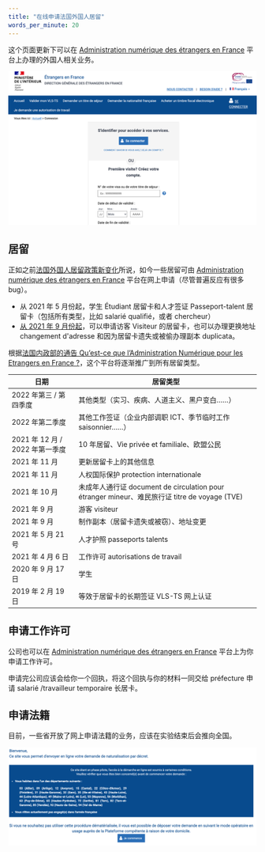 ```yaml
---
title: "在线申请法国外国人居留"
words_per_minute: 20
---
```


这个页面更新下可以在 [Administration numérique des étrangers en France](https://administration-etrangers-en-france.interieur.gouv.fr) 平台上办理的外国人相关业务。

<img src="/assets/images/2021/08/anef.png" width="800px" />

## 居留

正如之前[法国外国人居留政策新变化](/tds/changements-2020)所说，如今一些居留可由 [Administration numérique des étrangers en France](https://administration-etrangers-en-france.interieur.gouv.fr) 平台在网上申请（尽管普遍反应有很多 bug）。

- 从 2021 年 5 月份起，学生 Étudiant 居留卡和人才签证 Passeport-talent 居留卡（包括所有类型，比如 salarié qualifié，或者 chercheur）
- [从 2021 年 9 月份起](<https://www.immigration.interieur.gouv.fr/Info-ressources/Actualites/Communiques/Nouvelle-etape-dans-la-modernisation-du-service-rendu-aux-usagers-etrangers-3-nouvelles-demarches-a-effectuer-integralement-en-ligne>)，可以申请访客 Visiteur 的居留卡，也可以办理更换地址 changement d'adresse 和因为居留卡遗失或被偷办理副本 duplicata。

根据[法国内政部的通告 Qu’est-ce que l’Administration Numérique pour les Etrangers en France ?](https://www.immigration.interieur.gouv.fr/content/download/129229/1030015/file/Flyer-A4-ANEF-sept2021.pdf)，这个平台将逐渐推广到所有居留类型。

| 日期                            | 居留类型                                                     |
| ------------------------------- | ------------------------------------------------------------ |
| 2022 年第三 / 第四季度          | 其他类型（实习、疾病、人道主义、黑户变白……）                 |
| 2022 年第二季度                 | 其他工作签证（企业内部调职 ICT、季节临时工作 saisonnier……）  |
| 2021 年 12 月 / 2022 年第一季度 | 10 年居留、Vie privée et familiale、欧盟公民                 |
| 2021 年 11 月                   | 更新居留卡上的其他信息                                       |
| 2021 年 11 月                   | 人权国际保护 protection internationale                       |
| 2021 年 10 月                   | 未成年人通行证 document de circulation pour étranger mineur、难民旅行证 titre de voyage (TVE) |
| 2021 年 9 月                    | 游客 visiteur                                                |
| 2021 年 9 月                    | 制作副本（居留卡遗失或被窃）、地址变更                       |
| 2021 年 5 月 21 号              | 人才护照 passeports talents                                  |
| 2021 年 4 月 6 日               | 工作许可 autorisations de travail                            |
| 2020 年 9 月 17 日              | 学生                                                         |
| 2019 年 2 月 19 日              | 等效于居留卡的长期签证 VLS-TS 网上认证                       |

## 申请工作许可

公司也可以在 [Administration numérique des étrangers en France](https://administration-etrangers-en-france.interieur.gouv.fr) 平台上为你申请工作许可。

申请完公司应该会给你一个回执，将这个回执与你的材料一同交给 préfecture 申请 salarié /travailleur temporaire 长居卡。

## 申请法籍

目前，一些省开放了网上申请法籍的业务，应该在实验结束后会推向全国。

<img src="/assets/images/pages/naturalisation-demande-en-ligne.png" width="800px" />
